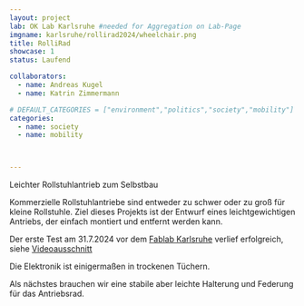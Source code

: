 ```yaml
---
layout: project
lab: OK Lab Karlsruhe #needed for Aggregation on Lab-Page
imgname: karlsruhe/rollirad2024/wheelchair.png
title: RolliRad
showcase: 1
status: Laufend

collaborators:
  - name: Andreas Kugel
  - name: Katrin Zimmermann

# DEFAULT_CATEGORIES = ["environment","politics","society","mobility"]
categories:
  - name: society
  - name: mobility



---
```


Leichter Rollstuhlantrieb zum Selbstbau

Kommerzielle Rollstuhlantriebe sind entweder zu schwer oder zu groß für kleine Rollstuhle.
Ziel dieses Projekts ist der Entwurf eines leichtgewichtigen Antriebs, der einfach montiert und entfernt werden kann.

Der erste Test am 31.7.2024 vor dem [Fablab Karlsruhe](https://fablab-karlsruhe.de/) verlief erfolgreich, siehe [Videoausschnitt](/media/rollirad2024/wheelchairClip.webm)

Die Elektronik ist einigermaßen in trockenen Tüchern.

Als nächstes brauchen wir eine stabile aber leichte Halterung und Federung für das Antriebsrad.

